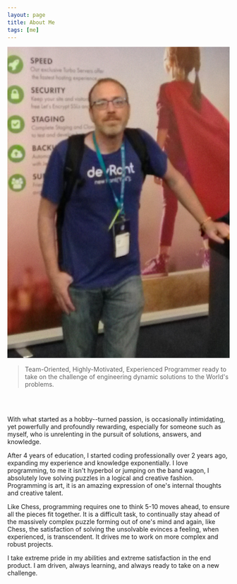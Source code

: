 ```yaml
---
layout: page
title: About Me
tags: [me]
---
```


<div class='img-holder'><img class='logo' src='img/wordcamp_profile.jpg'></div>

>Team-Oriented, Highly-Motivated, Experienced Programmer ready to take on the challenge of engineering dynamic solutions to the World's problems.

<br /><br />

With what started as a hobby--turned passion, is occasionally intimidating, yet powerfully and profoundly rewarding, especially for someone such as myself, who is unrelenting in the pursuit of solutions, answers, and knowledge.

After 4 years of education, I started coding professionally over 2 years ago, expanding my experience and knowledge exponentially. I love programming, to me it isn't hyperbol or jumping on the band wagon, I absolutely love solving puzzles in a logical and creative fashion. Programming is art, it is an amazing expression of one's internal thoughts and creative talent.

Like Chess, programming requires one to think 5-10 moves ahead, to ensure all the pieces fit together. It is a difficult task, to continually stay ahead of the massively complex puzzle forming out of one's mind and again, like Chess, the satisfaction of solving the unsolvable evinces a feeling, when experienced, is transcendent.  It drives me to work on more complex and robust projects.

I take extreme pride in my abilities and extreme satisfaction in the end product. I am driven, always learning, and always ready to take on a new challenge.
